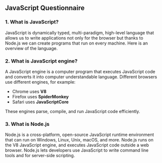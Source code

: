 ## JavaScript Questionnaire

### 1. What is JavaScript?

JavaScript is dynamically typed, multi-paradigm, high-level language that allows us to write applications not only for the browser but thanks to Node.js we can create programs that run on every machine. Here is an overview of the language.

### 2. What is JavaScript engine?

A JavaScript engine is a computer program that executes JavaScript code and converts it into computer understandable language. Different browsers use different engines, for example: 
- Chrome uses **V8**
- Firefox uses **SpiderMonkey**
- Safari uses **JavaScriptCore**

These engines parse, compile, and run JavaScript code efficiently.

### 3. What is Node.js

Node.js is a cross-platform, open-source JavaScript runtime environment that can run on Windows, Linux, Unix, macOS, and more. Node.js runs on the V8 JavaScript engine, and executes JavaScript code outside a web browser. Node.js lets developers use JavaScript to write command line tools and for server-side scripting.